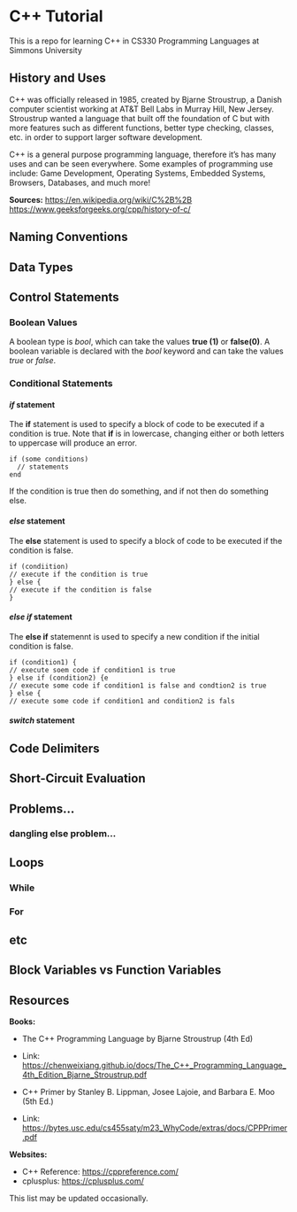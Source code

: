 # C++ Tutorial 
This is a repo for learning C++ in CS330 Programming Languages at Simmons University

## History and Uses
C++ was officially released in 1985, created by Bjarne Stroustrup, a Danish computer scientist
working at AT&T Bell Labs in Murray Hill, New Jersey. Stroustrup wanted a language that built 
off the foundation of C but with more features such as different functions, better type checking, 
classes, etc. in order to support larger software development. 

C++ is a general purpose programming language, therefore it’s has many uses and can be seen everywhere.
Some examples of programming use include: Game Development, Operating Systems, Embedded Systems, Browsers, Databases, and much more!

**Sources:**
https://en.wikipedia.org/wiki/C%2B%2B 
https://www.geeksforgeeks.org/cpp/history-of-c/ 

## Naming Conventions

## Data Types

## Control Statements
### Boolean Values
A boolean type is *bool*, which can take the values **true (1)** or **false(0)**. A boolean variable is declared with the *bool* keyword and can take the values *true* or *false*.

### Conditional Statements
#### *if* statement
The **if** statement is used to specify a block of code to be executed if a condition is true. Note that **if** is in lowercase, changing either or both letters to uppercase will produce an error.
```
if (some conditions)
  // statements
end
```
If the condition is true then do something, and if not then do something else.

#### *else* statement
The **else** statement is used to specify a block of code to be executed if the condition is false.
```
if (condiition)
// execute if the condition is true
} else {
// execute if the condition is false
}
```
#### *else if* statement
The **else if** statemennt is used to specify a new condition if the initial condition is false.
```
if (condition1) {
// execute soem code if condition1 is true
} else if (condition2) {e
// execute some code if condition1 is false and condtion2 is true
} else {
// execute some code if condition1 and condition2 is fals
```

#### *switch* statement

## Code Delimiters

## Short-Circuit Evaluation

## Problems...
### dangling else problem...

## Loops
### While
### For
## etc

## Block Variables vs Function Variables

## Resources

**Books:**
- The C++ Programming Language by Bjarne Stroustrup (4th Ed)
- Link: https://chenweixiang.github.io/docs/The_C++_Programming_Language_4th_Edition_Bjarne_Stroustrup.pdf
  
- C++  Primer by Stanley B. Lippman, Josee Lajoie, and Barbara E. Moo (5th Ed.)
- Link: https://bytes.usc.edu/cs455saty/m23_WhyCode/extras/docs/CPPPrimer.pdf 

**Websites:**
- C++ Reference: https://cppreference.com/ 
- cplusplus: https://cplusplus.com/

This list may be updated occasionally.
